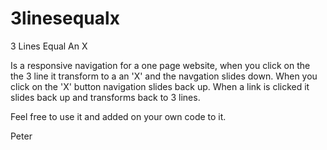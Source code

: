 # 3linesequalx
3 Lines Equal An X

Is a responsive navigation for a one page website, when you click on the the 3 line it transform to a an 'X' and the navgation slides down. When you click on the 'X' button navigation slides back up. When a link is clicked it slides back up and transforms back to 3 lines.

Feel free to use it and added on your own code to it.

Peter
